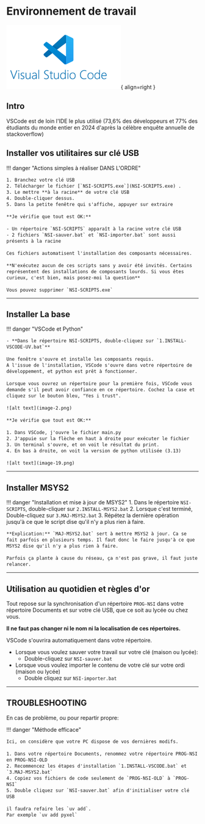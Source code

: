 # Environnement de travail

![Logo](image-6.png){ align=right }


## Intro

VSCode est de loin l'IDE le plus utilisé (73,6% des développeurs et 77% des étudiants du monde entier en 2024 d'après la célèbre enquête annuelle de stackoverflow)

## Installer vos utilitaires sur clé USB

!!! danger "Actions simples à réaliser DANS L'ORDRE"

    1. Branchez votre clé USB
    2. Télécharger le fichier [`NSI-SCRIPTS.exe`](NSI-SCRIPTS.exe) .
    3. Le mettre **à la racine** de votre clé USB
    4. Double-cliquer dessus.
    5. Dans la petite fenêtre qui s'affiche, appuyer sur extraire

    **Je vérifie que tout est OK:**

    - Un répertoire `NSI-SCRIPTS` apparaît à la racine votre clé USB
    - 2 fichiers `NSI-sauver.bat` et `NSI-importer.bat` sont aussi présents à la racine

    Ces fichiers automatisent l'installation des composants nécessaires.

    **N'exécutez aucun de ces scripts sans y avoir été invités. Certains représentent des installations de composants lourds. Si vous êtes curieux, c'est bien, mais posez-moi la question**

    Vous pouvez supprimer `NSI-SCRIPTS.exe`

---

## Installer La base

!!! danger "VSCode et Python"
    
    - **Dans le répertoire NSI-SCRIPTS, double-cliquez sur `1.INSTALL-VSCODE-UV.bat`**

    Une fenêtre s'ouvre et installe les composants requis.
    A l'issue de l'installation, VSCode s'ouvre dans votre répertoire de développement, et python est prêt à fonctionner.

    Lorsque vous ouvrez un répertoire pour la première fois, VSCode vous demande s'il peut avoir confiance en ce répertoire. Cochez la case et cliquez sur le bouton bleu, "Yes i trust".

    ![alt text](image-2.png)

    **Je vérifie que tout est OK:**

    1. Dans VSCode, j'ouvre le fichier main.py
    2. J'appuie sur la flèche en haut à droite pour exécuter le fichier
    3. Un terminal s'ouvre, et on voit le résultat du print.
    4. En bas à droite, on voit la version de python utilisée (3.13)

    ![alt text](image-19.png)

---

## Installer MSYS2

!!! danger "Installation et mise à jour de MSYS2"
    1. Dans le répertoire `NSI-SCRIPTS`, double-cliquer sur `2.INSTALL-MSYS2.bat`
    2. Lorsque c'est terminé, Double-cliquez sur `3.MAJ-MSYS2.bat`
    3. Répétez la dernière opération jusqu'à ce que le script dise qu'il n'y a plus rien à faire.

    **Explication:** `MAJ-MSYS2.bat` sert à mettre MSYS2 à jour. Ca se fait parfois en plusieurs temps. Il faut donc le faire jusqu'à ce que MSYS2 dise qu'il n'y a plus rien à faire. 

    Parfois ça plante à cause du réseau, ça n'est pas grave, il faut juste relancer.

---

## Utilisation au quotidien et règles d'or

Tout repose sur la synchronisation d'un répertoire `PROG-NSI` dans votre répertoire Documents et sur votre clé USB, que ce soit au lycée ou chez vous.

**Il ne faut pas changer ni le nom ni la localisation de ces répertoires.**

VSCode s'ouvrira automatiquement dans votre répertoire.

- Lorsque vous voulez sauver votre travail sur votre clé (maison ou lycée):
    - Double-cliquez sur `NSI-sauver.bat`
- Lorsque vous voulez importer le contenu de votre clé sur votre ordi (maison ou lycée)
    - Double cliquez sur `NSI-importer.bat`


---

## **TROUBLESHOOTING**

En cas de problème, ou pour repartir propre:

!!! danger "Méthode efficace"

    Ici, on considère que votre PC dispose de vos dernières modifs.

    1. Dans votre répertoire Documents, renommez votre répertoire PROG-NSI en PROG-NSI-OLD
    2. Recommencez les étapes d'installation `1.INSTALL-VSCODE.bat` et `3.MAJ-MSYS2.bat`
    4. Copiez vos fichiers de code seulement de `PROG-NSI-OLD` à `PROG-NSI`
    5. Double cliquez sur `NSI-sauver.bat` afin d'initialiser votre clé USB

    il faudra refaire les `uv add`.
    Par exemple `uv add pyxel`



